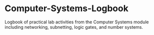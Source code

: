 # Computer-Systems-Logbook
Logbook of practical lab activities from the Computer Systems module including networking, subnetting, logic gates, and number systems.
